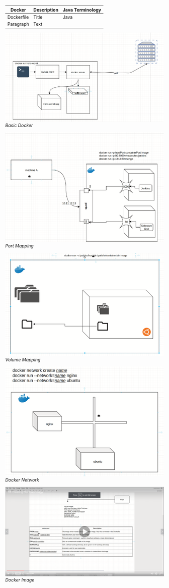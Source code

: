 

| Docker      | Description |Java Terminology|
| ----------- | ----------- |----------|
| Dockerfile      | Title       |Java|
| Paragraph   | Text        ||

![img_2.png](images/img_2.png) *Basic Docker*

![img_4.png](images/img_4.png) *Port Mapping*

![img_5.png](images/img_5.png) *Volume Mapping*


![img_7.png](images/img_7.png) *Docker Network*

![img_8.png](images/img_8.png) *Docker Image*